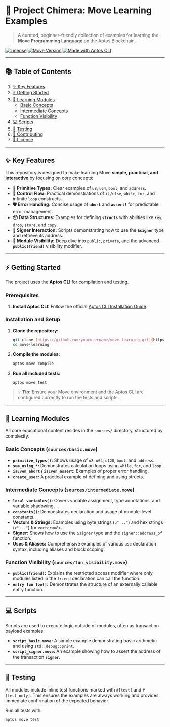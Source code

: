 # 🚀 Project Chimera: Move Learning Examples

> A curated, beginner-friendly collection of examples for learning the **Move Programming Language** on the Aptos Blockchain.

[![License](https://img.shields.io/badge/License-MIT-blue.svg)](LICENSE)
[![Move Version](https://img.shields.io/badge/Move-Aptos-brightgreen)](https://aptos.dev/)
[![Made with Aptos CLI](https://img.shields.io/badge/Tool-Aptos%20CLI-red)](https://aptos.dev/cli-tools/aptos-cli)

---

## 📚 Table of Contents

1. [✨ Key Features](#-key-features)
2. [⚡ Getting Started](#⚡-getting-started)
3. [📖 Learning Modules](#-learning-modules)
    * [Basic Concepts](#basic-concepts)
    * [Intermediate Concepts](#intermediate-concepts)
    * [Function Visibility](#function-visibility)
4. [💻 Scripts](#-scripts)
5. [🧪 Testing](#-testing)
6. [🤝 Contributing](#-contributing)
7. [📄 License](#-license)

---

## ✨ Key Features

This repository is designed to make learning Move **simple, practical, and interactive** by focusing on core concepts:

*  **🧱 Primitive Types:** Clear examples of `u8`, `u64`, `bool`, and `address`.
*  **🔁 Control Flow:** Practical demonstrations of `if/else`, `while`, `for`, and infinite `loop` constructs.
*  **🛡️ Error Handling:** Concise usage of **`abort`** and **`assert!`** for predictable error management.
*  **📦 Data Structures:** Examples for defining **`structs`** with abilities like `key`, `drop`, `store`, and `copy`.
*  **👤 Signer Interaction:** Scripts demonstrating how to use the **`&signer`** type and retrieve its address.
*  **🔎 Module Visibility:** Deep dive into `public`, `private`, and the advanced **`public(friend)`** visibility modifier.

---

## ⚡ Getting Started

The project uses the **Aptos CLI** for compilation and testing.

### Prerequisites

1.  **Install Aptos CLI:** Follow the official [Aptos CLI Installation Guide](https://aptos.dev/cli-tools/aptos-cli).

### Installation and Setup

1.  **Clone the repository:**
    ```bash
    git clone [https://github.com/yourusername/move-learning.git](https://github.com/yourusername/move-learning.git)
    cd move-learning
    ```

2.  **Compile the modules:**
    ```bash
    aptos move compile
    ```

3.  **Run all included tests:**
    ```bash
    aptos move test
    ```

> 💡 **Tip:** Ensure your Move environment and the Aptos CLI are configured correctly to run the tests and scripts.

---

## 📖 Learning Modules

All core educational content resides in the `sources/` directory, structured by complexity.

### Basic Concepts (`sources/basic.move`)

*  **`primitive_types()`:** Shows usage of `u8`, `u64`, `u128`, `bool`, and `address`.
*  **`sum_using_*`:** Demonstrates calculation loops using `while`, `for`, and `loop`.
*  **`isEven_abort` / `isEven_assert`:** Examples of proper error handling.
*  **`create_user`:** A practical example of defining and using structs.

### Intermediate Concepts (`sources/intermediate.move`)

*  **`local_variables()`:** Covers variable assignment, type annotations, and variable shadowing.
*  **`constants()`:** Demonstrates declaration and usage of module-level constants.
*  **Vectors & Strings:** Examples using byte strings (`b"..."`) and hex strings (`x"..."`) for `vector<u8>`.
*  **Signer:** Shows how to use the `&signer` type and the `signer::address_of` function.
*  **Uses & Aliases:** Comprehensive examples of various `use` declaration syntax, including aliases and block scoping.

### Function Visibility (`sources/fun_visibility.move`)

*  **`public(friend)`:** Explains the restricted access modifier where only modules listed in the `friend` declaration can call the function.
*  **`entry fun foo()`:** Demonstrates the structure of an externally callable entry function.

---

## 💻 Scripts

Scripts are used to execute logic outside of modules, often as transaction payload examples.

*  **`script_basic.move`:** A simple example demonstrating basic arithmetic and using `std::debug::print`.
*  **`script_signer.move`:** An example showing how to assert the address of the transaction **`signer`**.

---

## 🧪 Testing

 All modules include inline test functions marked with `#[test]` and `#[test_only]`. This ensures the examples are always working and provides immediate confirmation of the expected behavior.

Run all tests with:
```bash
aptos move test
